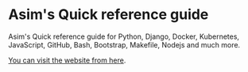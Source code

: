 # Asim's Quick reference guide


Asim's Quick reference guide for Python, Django, Docker, Kubernetes, 
JavaScript, GitHub, Bash, Bootstrap, Makefile, Nodejs and much more. 


[You can visit the website from here](https://asim3.github.io/notes/).
